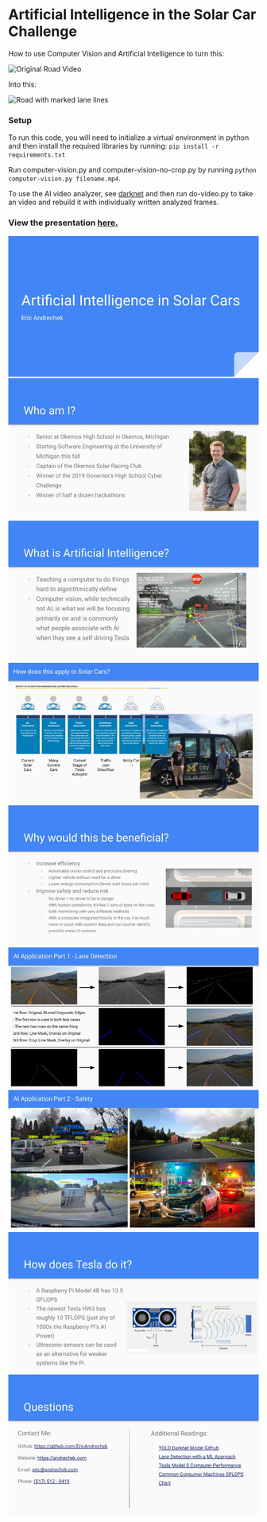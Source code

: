 # Artificial Intelligence in the Solar Car Challenge

How to use Computer Vision and Artificial Intelligence to turn this:

![Original Road Video](gifs/demo1.gif)

Into this:

![Road with marked lane lines](gifs/demo1-final.gif)

### Setup

To run this code, you will need to initialize a virtual environment in python and then install the required libraries by running: `pip install -r requirements.txt`

Run computer-vision.py and computer-vision-no-crop.py by running `python computer-vision.py filename.mp4`.

To use the AI video analyzer, see [darknet](https://github.com/AlexeyAB/darknet) and then run do-video.py to take an video and rebuild it with individually written analyzed frames.

### View the presentation [here.](https://github.com/EricAndrechek/Solar-Car-Challenge-AI-Demo/presentation/)

![Slide1](presentation/Slide1.jpg)
![Slide2](presentation/Slide2.jpg)
![Slide3](presentation/Slide3.jpg)
![Slide4](presentation/Slide4.jpg)
![Slide5](presentation/Slide5.jpg)
![Slide6](presentation/Slide6.jpg)
![Slide7](presentation/Slide7.jpg)
![Slide8](presentation/Slide8.jpg)
![Slide9](presentation/Slide9.jpg)
